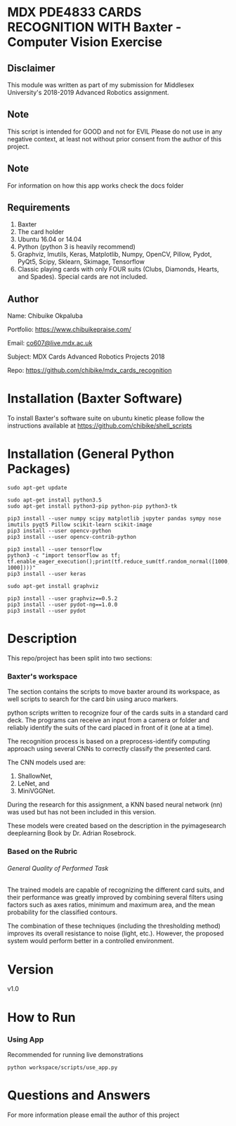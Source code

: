 
# MDX PDE4833 CARDS RECOGNITION WITH Baxter - Computer Vision Exercise
## Disclaimer
This module was written as part of my submission for Middlesex University's 2018-2019 Advanced Robotics assignment.

## Note
This script is intended for GOOD and not for EVIL
Please do not use in any negative context, at least not without prior consent from
the author of this project.

## Note
For information on how this app works check the docs folder

## Requirements
1. Baxter
2. The card holder
3. Ubuntu 16.04 or 14.04
4. Python (python 3 is heavily recommend)
5. Graphviz, Imutils, Keras, Matplotlib, Numpy, OpenCV, Pillow, Pydot, PyQt5, Scipy, Sklearn, Skimage, Tensorflow
7. Classic playing cards with only FOUR suits (Clubs, Diamonds, Hearts, and Spades).
   Special cards are not included.

## Author
Name: Chibuike Okpaluba

Portfolio: https://www.chibuikepraise.com/

Email: co607@live.mdx.ac.uk

Subject: MDX Cards Advanced Robotics Projects 2018

Repo: https://github.com/chibike/mdx_cards_recognition


# Installation (Baxter Software)
To install Baxter's software suite on ubuntu kinetic please follow the instructions available at https://github.com/chibike/shell_scripts


# Installation (General Python Packages)
```
sudo apt-get update

sudo apt-get install python3.5
sudo apt-get install python3-pip python-pip python3-tk

pip3 install --user numpy scipy matplotlib jupyter pandas sympy nose imutils pyqt5 Pillow scikit-learn scikit-image
pip3 install --user opencv-python
pip3 install --user opencv-contrib-python

pip3 install --user tensorflow
python3 -c "import tensorflow as tf; tf.enable_eager_execution();print(tf.reduce_sum(tf.random_normal([1000, 1000])))"
pip3 install --user keras

sudo apt-get install graphviz

pip3 install --user graphviz==0.5.2
pip3 install --user pydot-ng==1.0.0
pip3 install --user pydot
```

# Description
This repo/project has been split into two sections:

### Baxter's workspace
The section contains the scripts to move baxter around its workspace, as well scripts to search for the card bin using aruco markers.

python scripts written to recognize four of the cards suits in a standard card deck. The programs can receive an input from a camera or folder and reliably identify the suits of the card placed in front of it (one at a time).

The recognition process is based on a preprocess-identify computing approach using several CNNs to correctly classify the presented card.

The CNN models used are:
1. ShallowNet,
2. LeNet, and
3. MiniVGGNet.

During the research for this assignment, a KNN based neural network (nn) was used but has not been included in this version.

These models were created based on the description in the pyimagesearch deeplearning Book by Dr. Adrian Rosebrock.

### Based on the Rubric
###### General Quality of Performed Task

The trained models are capable of recognizing the different card suits, and their performance was greatly improved by combining several filters using factors such as axes ratios, minimum and maximum area, and the mean probability for the classified contours.

The combination of these techniques (including the thresholding method) improves its overall resistance to noise (light, etc.). However, the proposed system would perform better in a controlled environment.

# Version
v1.0

# How to Run
### Using App
Recommended for running live demonstrations

```
python workspace/scripts/use_app.py
```

# Questions and Answers
For more information please email the author of this project
